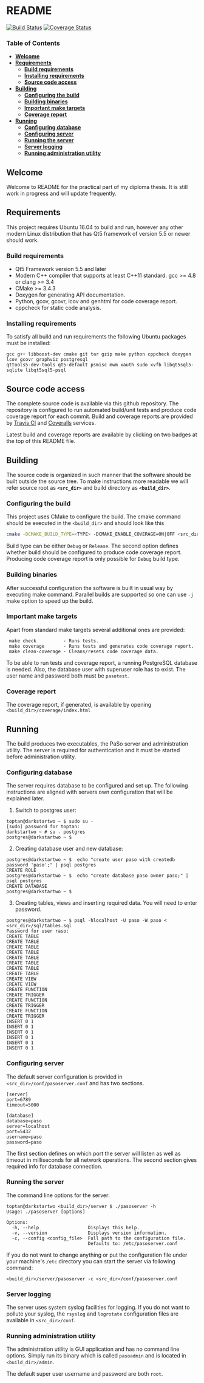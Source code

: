 # README
[![Build Status](https://travis-ci.org/toptan/paso.svg?branch=master)](https://travis-ci.org/toptan/paso)
[![Coverage Status](https://coveralls.io/repos/github/toptan/paso/badge.svg?branch=master)](https://coveralls.io/github/toptan/paso?branch=master)

### Table of Contents
- [**Welcome**](#welcome)
- [**Requirements**](#requirements)
    - [**Build requirements**](#build-requirements)
    - [**Installing requirements**](#installing-requirements)
    - [**Source code access**](#source-code-access)
- [**Building**](#building)
    - [**Configuring the build**](#configuring-the-build)
    - [**Building binaries**](#building-binaries)
    - [**Important make targets**](#important-make-targets)
    - [**Coverage report**](#coverage-report)
- [**Running**](#running)
    - [**Configuring database**](#configuring-database)
    - [**Configuring server**](#configuring-server)
    - [**Running the server**](#running-the-server)
    - [**Server logging**](#server-logging)
    - [**Running administration utility**](#running-administration-utility)
    
## Welcome
Welcome to README for the practical part of my diploma thesis. It is still work in progress and will update frequently.

## Requirements
This project requires Ubuntu 16.04 to build and run, however any other modern Linux distribution that has Qt5 framework of version
5.5 or newer should work.

### Build requirements
- Qt5 Framework version 5.5 and later
- Modern C++ compiler that supports at least C++11 standard. gcc >= 4.8 or clang >= 3.4
- CMake >= 3.4.3
- Doxygen for generating API documentation.
- Python, gcov, gcovr, lcov and genhtml for code coverage report.
- cppcheck for static code analysis.

### Installing requirements
To satisfy all build and run requirements the following Ubuntu packages must be installed:
```
gcc g++ libboost-dev cmake git tar gzip make python cppcheck doxygen lcov gcovr graphviz postgresql
qttools5-dev-tools qt5-default psmisc mwm xauth sudo xvfb libqt5sql5-sqlite libqt5sql5-psql
```

## Source code access
The complete source code is available via this github repository. The repository is configured to run automated build/unit 
tests and produce code coverage report for each commit. Build and coverage reports are provided by 
[Travis CI](https://travis-ci.org) and [Coveralls](https://coveralls.io) services.

Latest build and coverage reports are available by clicking on two badges at the top of this README file.

## Building
The source code is organized in such manner that the software should be built outside the source tree. To make instructions more
readable we will refer source root as **`<src_dir>`** and build directory as **`<build_dir>`**.

### Configuring the build
This project uses CMake to configure the build. The cmake command should be executed in the `<build_dir>` and should look like this
```bash
cmake -DCMAKE_BUILD_TYPE=<TYPE> -DCMAKE_ENABLE_COVERAGE=ON|OFF <src_dir>
```
Build type can be either `Debug` or `Release`. The second option defines whether build should be configured to produce code coverage report.
Producing code coverage report is only possible for `Debug` build type.

### Building binaries
After successful configuration the software is built in usual way by executing make command. Parallel builds are supported so one can 
use `-j` make option to speed up the build.

### Important make targets
Apart from standard make targets several additional ones are provided:
```
 make check          - Runs tests.
 make coverage       - Runs tests and generates code coverage report.
 make clean-coverage - Cleans/resets code coverage data.
```
To be able to run tests and coverage report, a running PostgreSQL database is needed. Also, the database user with superuser role has to exist. The user name and password both must be ```pasotest```.

### Coverage report
The coverage report, if generated, is available by opening `<build_dir>/coverage/index.html`

## Running
The build produces two executables, the PaSo server and administration utility. The server is required for authentication and
it must be started before administration utility.

### Configuring database
The server requires database to be configured and set up. The following instructions are aligned with servers own configuration
that will be explained later.

1. Switch to postgres user: 
```
toptan@darkstartwo ~ $ sudo su - 
[sudo] password for toptan: 
darkstartwo ~ # su - postgres
postgres@darkstartwo ~ $
```
2. Creating database user and new database:
```
postgres@darkstartwo ~ $  echo "create user paso with createdb password 'paso';" | psql postgres 
CREATE ROLE
postgres@darkstartwo ~ $  echo "create database paso owner paso;" | psql postgres 
CREATE DATABASE
postgres@darkstartwo ~ $ 
```
3. Creating tables, views and inserting required data. You will need to enter password.
```
postgres@darkstartwo ~ $ psql -hlocalhost -U paso -W paso < <src_dir>/sql/tables.sql 
Password for user raso: 
CREATE TABLE
CREATE TABLE
CREATE TABLE
CREATE TABLE
CREATE TABLE
CREATE TABLE
CREATE TABLE
CREATE TABLE
CREATE VIEW
CREATE VIEW
CREATE FUNCTION
CREATE TRIGGER
CREATE FUNCTION
CREATE TRIGGER
CREATE FUNCTION
CREATE TRIGGER
INSERT 0 1
INSERT 0 1
INSERT 0 1
INSERT 0 1
INSERT 0 1
INSERT 0 1
```

### Configuring server
The default server configuration is provided in `<src_dir>/conf/pasoserver.conf` and has two sections.
```
[server]
port=6789
timeout=5000

[database]
database=paso
server=localhost
port=5432
username=paso
password=paso
```
The first section defines on which port the server will listen as well as timeout in milliseconds for all network operations.
The second section gives required info for database connection.

### Running the server
The command line options for the server:
```
toptan@darkstartwo <build_dir>/server $ ./pasoserver -h
Usage: ./pasoserver [options]

Options:
  -h, --help                  Displays this help.
  -v, --version               Displays version information.
  -c, --config <config_file>  Full path to the configuration file.
                              Defaults to: /etc/pasoserver.conf

```
If you do not want to change anything or put the configuration file under your machine's `/etc` directory you can start the
server via following command:
```
<build_dir>/server/pasoserver -c <src_dir>/conf/pasoserver.conf
```

### Server logging
The server uses system syslog facilities for logging. If you do not want to pollute your syslog, the `rsyslog` and `logrotate`
configuration files are available in `<src_dir>/conf`.

### Running administration utility
The administration utility is GUI application and has no command line options. Simply run its binary which is called `pasoadmin`
and is located in `<build_dir>/admin`.

The default super user username and password are both `root`.

